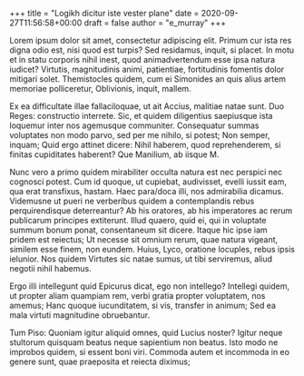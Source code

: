 +++
title = "Logikh dicitur iste vester plane"
date = 2020-09-27T11:56:58+00:00
draft = false
author = "e_murray"
+++

Lorem ipsum dolor sit amet, consectetur adipiscing elit. Primum cur ista res
digna odio est, nisi quod est turpis? Sed residamus, inquit, si placet. In motu
et in statu corporis nihil inest, quod animadvertendum esse ipsa natura
iudicet? Virtutis, magnitudinis animi, patientiae, fortitudinis fomentis dolor
mitigari solet. Themistocles quidem, cum ei Simonides an quis alius artem
memoriae polliceretur, Oblivionis, inquit, mallem.

Ex ea difficultate illae fallaciloquae, ut ait Accius, malitiae natae sunt. Duo
Reges: constructio interrete. Sic, et quidem diligentius saepiusque ista
loquemur inter nos agemusque communiter. Consequatur summas voluptates non modo
parvo, sed per me nihilo, si potest; Non semper, inquam; Quid ergo attinet
dicere: Nihil haberem, quod reprehenderem, si finitas cupiditates haberent? Que
Manilium, ab iisque M.

Nunc vero a primo quidem mirabiliter occulta natura est nec perspici nec
cognosci potest. Cum id quoque, ut cupiebat, audivisset, evelli iussit eam, qua
erat transfixus, hastam. Haec para/doca illi, nos admirabilia dicamus.
Videmusne ut pueri ne verberibus quidem a contemplandis rebus perquirendisque
deterreantur? Ab his oratores, ab his imperatores ac rerum publicarum principes
extiterunt. Illud quaero, quid ei, qui in voluptate summum bonum ponat,
consentaneum sit dicere. Itaque hic ipse iam pridem est reiectus; Ut necesse
sit omnium rerum, quae natura vigeant, similem esse finem, non eundem. Huius,
Lyco, oratione locuples, rebus ipsis ielunior. Nos quidem Virtutes sic natae
sumus, ut tibi serviremus, aliud negotii nihil habemus.

Ergo illi intellegunt quid Epicurus dicat, ego non intellego? Intellegi quidem,
ut propter aliam quampiam rem, verbi gratia propter voluptatem, nos amemus;
Hanc quoque iucunditatem, si vis, transfer in animum; Sed ea mala virtuti
magnitudine obruebantur.

Tum Piso: Quoniam igitur aliquid omnes, quid Lucius noster? Igitur neque
stultorum quisquam beatus neque sapientium non beatus. Isto modo ne improbos
quidem, si essent boni viri. Commoda autem et incommoda in eo genere sunt, quae
praeposita et reiecta diximus;
